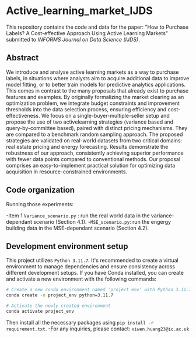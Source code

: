 # Active_learning_market_IJDS

This repository contains the code and data for the paper: "How to Purchase Labels? A Cost-effective Approach Using Active Learning Markets" submitted to *INFORMS Journal on Data Science (IJDS)*.

## Abstract

We introduce and analyse active learning markets as a way to purchase labels, in situations where analysts aim to acquire additional data to improve model fitting, or to better train models for predictive analytics applications. This comes in contrast to the many proposals that already exist to purchase features and examples. By originally formalizing the market clearing as an optimization problem, we integrate budget constraints and improvement thresholds into the data selection process, ensuring efficiency and cost-effectiveness. We focus on a single-buyer-multiple-seller setup and propose the use of two activelearning strategies (variance based and query-by-committee based), paired with distinct pricing mechanisms. They are compared to a benchmark random sampling approach. The proposed strategies are validated on real-world datasets from two critical domains: real estate pricing and energy forecasting. Results demonstrate the robustness of our approach, consistently achieving superior
performance with fewer data points compared to conventional methods. Our proposal comprises an easy-to-implement practical solution for optimizing data acquisition in resource-constrained environments.

## Code organization
Running those experiments:

-Item 1 ```Variance_scenario.py``` : run the real world data in the variance-dependant scenario (Section 4.1).
-```MSE_scenario.py```: run the engergy building data in the MSE-dependant scenario (Section 4.2).
## Development environment setup

This project utilizes ```Python 3.11.7```. It's recommended to create a virtual environment to manage dependencies and ensure consistency across different development setups.
If you have Conda installed, you can create and activate a new environment with the following commands:
```bash
# Create a new conda environment named 'project_env' with Python 3.11.7
conda create -n project_env python=3.11.7

# Activate the newly created environment
conda activate project_env
```
Then install all the necessary packages using ```pip install -r requirement.txt```.
-For any inquiries, please contact: ```xiwen.huang23@ic.ac.uk```




